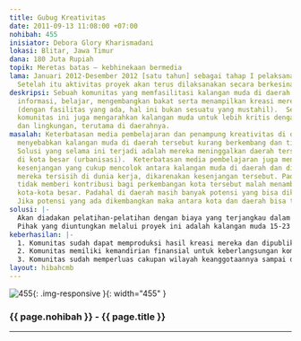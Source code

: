 ```yaml
---
title: Gubug Kreativitas
date: 2011-09-13 11:08:00 +07:00
nohibah: 455
inisiator: Debora Glory Kharismadani
lokasi: Blitar, Jawa Timur
dana: 180 Juta Rupiah
topik: Meretas batas – kebhinekaan bermedia
lama: Januari 2012-Desember 2012 [satu tahun] sebagai tahap I pelaksanaan proyek.
  Setelah itu aktivitas proyek akan terus dilaksanakan secara berkesinambungan.
deskripsi: Sebuah komunitas yang memfasilitasi kalangan muda di daerah untuk bertukar
  informasi, belajar, mengembangkan bakat serta menampilkan kreasi mereka secara luas
  (dengan fasilitas yang ada, hal ini bukan sesuatu yang mustahil).  Selain memfasilitasi,
  komunitas ini juga mengarahkan kalangan muda untuk lebih kritis dengan kondisi sosial
  dan lingkungan, terutama di daerahnya.
masalah: Keterbatasan media pembelajaran dan penampung kreativitas di daerah kecil
  menyebabkan kalangan muda di daerah tersebut kurang berkembang dan tidak produktif.
  Solusi yang selama ini terjadi adalah mereka meninggalkan daerah tersebut dan menetap
  di kota besar (urbanisasi).  Keterbatasan media pembelajaran juga mengakibatkan
  kesenjangan yang cukup mencolok antara kalangan muda di daerah dan di kota dan seringkali
  mereka tersisih di dunia kerja, dikarenakan kesenjangan tersebut. Pada akhirnya
  tidak memberi kontribusi bagi perkembangan kota tersebut malah menambah beban bagi
  kota-kota besar. Padahal di daerah masih banyak potensi yang bisa dikembangkan.
  Jika potensi yang ada dikembangkan maka antara kota dan daerah bisa tumbuh bersama.
solusi: |-
  Akan diadakan pelatihan-pelatihan dengan biaya yang terjangkau dalam berbagai bidang yang saling berhubungan serta aksi-aksi sosial. Setiap periode pelatihan selesai, akan dibuat proyek produksi yang merepresentasikan semua hasil pelatihan dan dipublikasikan secara langsung maupun melalui media cetak dan elektronik. Dengan demikian komunitas dapat berkembang secara mandiri dalam finansial melalui dana yang didapat dari hasil produksi.
  Pihak yang diuntungkan melalui proyek ini adalah kalangan muda 15-23 tahun di Blitar pada khususnya dan masyarakat di Blitar pada umumnya dan  selanjutnya setelah aktivitas mencakup daerah-daerah Jawa Timur lainnya, aktivitas dapat menguntungkan masyarakat Jawa Timur.
keberhasilan: |-
  1. Komunitas sudah dapat memproduksi hasil kreasi mereka dan dipublikasikan dalam berbagai macam bentuk media (langsung, cetak dan elektronik).
  2. Komunitas memiliki kemandirian finansial untuk keberlangsungan komunitas.
  3. Komunitas sudah memperluas cakupan wilayah keanggotaannya sampai daerah-daerah Jawa Timur selain Blitar
layout: hibahcmb
---
```


![455](/static/img/hibahcmb/455.png){: .img-responsive }{: width="455" }

### {{ page.nohibah }} - {{ page.title }}

---
